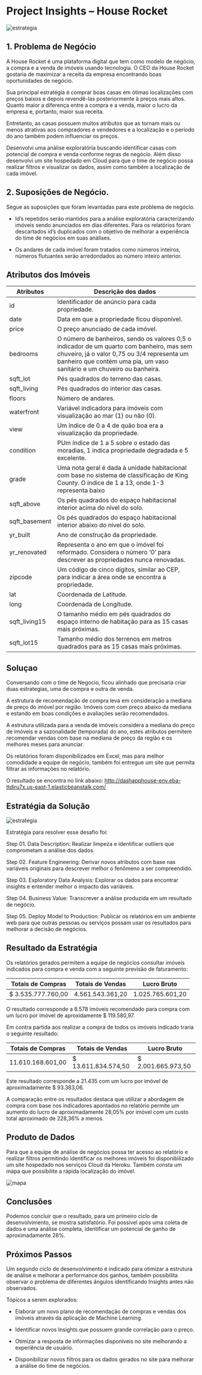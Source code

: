 # Project Insights – House Rocket


![estrategia](dash/assets/foto.png)

## 1. Problema de Negócio

A House Rocket é uma plataforma digital que tem como modelo de negócio, a compra e a venda de imóveis usando tecnologia. O CEO da House Rocket gostaria de maximizar a receita da empresa encontrando boas oportunidades de negócio.

Sua principal estratégia é comprar boas casas em ótimas localizações com preços baixos e depois revendê-las posteriormente à preços mais altos. Quanto maior a diferença entre a compra e a venda, maior o lucro da empresa e, portanto, maior sua receita.

Entretanto, as casas possuem muitos atributos que as tornam mais ou menos atrativas aos compradores e vendedores e a localização e o período do ano também podem influenciar os preços.

Desenvolvi uma análise exploratória buscando identificar casas com potencial de compra e venda conforme regras de negócio. Além disso desenvolvi um site hospedado em Cloud para que o time de negócio possa realizar filtros e visualizar os dados, assim como também a localização de cada imóvel.

## 2. Suposições de Negócio.

Segue as suposições que foram levantadas para este problema de negócio.

- Id’s repetidos serão mantidos para a análise exploratória caracterizando imóveis sendo anunciados em dias diferentes. Para os relatórios foram descartados id’s duplicados com o objetivo de melhorar a experiência do time de negócios em suas análises.

- Os andares de cada imóvel foram tratados como números inteiros, números flutuantes serão arredondados ao número inteiro anterior.

## Atributos dos Imóveis

 Atributos                  |  Descrição dos dados  |
 -------------------        | ------------------- |
|    id                      |  Identificador de anúncio para cada propriedade. |
|    date                    |  Data em que a propriedade ficou disponível.
|    price                   |  O preço anunciado de cada imóvel. |
|    bedrooms                |  O número de banheiros, sendo os valores 0,5 o indicador de um quarto com banheiro, mas sem chuveiro, já o valor 0,75 ou 3/4 representa um banheiro que contém uma pia, um vaso sanitário e um chuveiro ou banheira. |
|    sqft_lot	            |  Pés quadrados do terreno das casas.   |
|    sqft_living	            |  Pés quadrados do interior das casas.   |
|    floors	                |  Número de andares.   |
|    waterfront	            |  Variável indicadora para imóveis com visualização ao mar (1) ou não (0).   |
|    view	                |  Um índice de 0 a 4 de quão boa era a visualização da propriedade.   |
|    condition	            |  PUm índice de 1 a 5 sobre o estado das moradias, 1 indica propriedade degradada e 5 excelente.  |
|    grade	                |  Uma nota geral é dada à unidade habitacional com base no sistema de classificação de King County. O índice de 1 a 13, onde 1-3 representa baixo |nível da qualidade de construção e design do edifício, 7 tem um nível médio de construção e design e 11-13 tem um nível de construção e design de alta qualidade.  |
|    sqft_above	            |  Os pés quadrados do espaço habitacional interior acima do nível do solo.   |
|    sqft_basement	        |  Os pés quadrados do espaço habitacional interior abaixo do nível do solo.   |
|    yr_built	            |  Ano de construção da propriedade.  |
|   yr_renovated	        |  Representa o ano em que o imóvel foi reformado. Considera o número ‘0’ para descrever as propriedades nunca renovadas.   |
|   zipcode	                |  Um código de cinco dígitos, similar ao CEP, para indicar a área onde se encontra a propriedade.   |
|   lat	                    |  Coordenada de Latitude.   |
|   long	                |  Coordenada de Longitude.   |
|   sqft_living15	        |  O tamanho médio em pés quadrados do espaço interno de habitação para as 15 casas mais próximas.   |
|   sqft_lot15	            |  Tamanho médio dos terrenos em metros quadrados para as 15 casas mais próximas.   |

## Soluçao

Conversando com o time de Negocio, ficou alinhado que precisaria criar duas estrategias, uma de compra e outra de venda.

A estrutura de recomendação de compra leva em consideração a mediana de preço do imóvel por região. Imóveis com com preço abaixo da mediana e estando em boas condições e avaliações serão recomendados.

A estrutura utilizada para a venda de imóveis considera a mediana do preço de imóveis e a sazonalidade (temporada) do ano, estes atributos permitem recomendar vendas com base na mediana de preço da região e os melhores meses para anunciar.

Os relatórios foram disponibilizados em Excel, mas para melhor comodidade a equipe de negócio, também foi entregue um site que permita filtrar as informações no relatório. 

O resultado se encontra no link abaixo:
<http://dashapphouse-env.eba-ttdiru7x.us-east-1.elasticbeanstalk.com/>

## Estratégia da Solução

![estrategia](dash/assets/projeto.png)

Estratégia para resolver esse desafio foi:

Step 01. Data Description: Realizar limpeza e identificar outliers que comprometam a análise dos dados.

Step 02. Feature Engineering: Derivar novos atributos com base nas variáveis originais para descrever melhor o fenômeno a ser compreendido.

Step 03. Exploratory Data Analysis: Explorar os dados para encontrar insights e entender melhor o impacto das variáveis.

Step 04. Business Value: Transcrever a análise produzida em um resultado de negócio.

Step 05. Deploy Model to Production: Publicar os relatórios em um ambiente web para que outras pessoas ou serviços possam usar os resultados para melhorar a decisão de negócios.

## Resultado da Estratégia

Os relatórios gerados permitem a equipe de negócios consultar imóveis indicados para compra e venda com a seguinte previsão de faturamento:

   Totais de Compras        |  Totais de Vendas    | Lucro Bruto        |
 -------------------        | -------------------  |------------------- |
|    $ 3.535.777.760,00     | 4.561.543.361,20     | 1.025.765.601,20   |

O resultado corresponde a 8.578 imóveis recomendado para compra com um lucro por imóvel de aproxidamente $ 119.580,97.

Em contra partida aos realizar a compra de todos os imóveis indicado traria o seguinte resultado:

 Totais de Compras         |  Totais de Vendas    | Lucro Bruto |
  -------------------      | -------------------  |------------------- 
|   11.610.168.601,00      | $ 13.611.834.574,50  | $ 2.001.665.973,50 |

Este resultado corresponde a 21.435 com um lucro por imóvel de aproximadamente $ 93.383,06.

A comparação entre os resultados destaca que utilizar a abordagem de compra com base nos indicadores apontados no relatório permite um aumento do lucro de aproximadamente 28,05% por imóvel com um custo total aproximado de 228,36% a menos.

## Produto de Dados

Para que a equipe de análise de negócios possa ter acesso ao relatório e realizar filtros permitindo identificar os melhores imóveis foi disponibilizado um site hospedado nos serviços Cloud da Heroku. Também consta um mapa que possibilite a rápida localização do imóvel.

![mapa](dash/assets/mapa.png)

## Conclusões

Podemos concluir que o resultado, para um primeiro ciclo de desenvolvimento, se mostra satisfatório. Foi possível após uma coleta de dados e uma análise completa, identificar um potencial de ganho de aproximadamente 28%.

## Próximos Passos

Um segundo ciclo de desenvolvimento é indicado para otimizar a estrutura de análise e melhorar a performance dos ganhos, também possibilita observar o problema de diferentes ângulos identificando Insights antes não observados.

Tópicos a serem explorados:

- Elaborar um novo plano de recomendação de compras e vendas dos imóveis através da aplicação de Machine Learning.

- Identificar novos Insights que possuem grande correlação para o preço.

- Otimizar a resposta de informações disponíveis no site melhorando a experiência de usuário.

- Disponibilizar novos filtros para os dados gerados no site para melhorar a análise do time de negócios.

